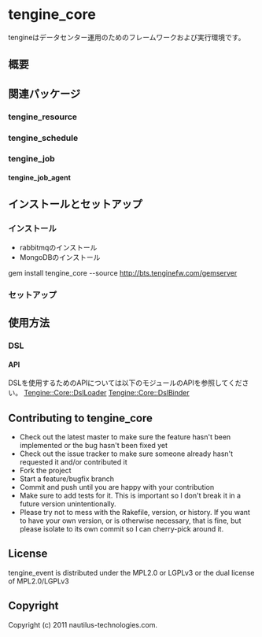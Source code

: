 # tengine_core

tengineはデータセンター運用のためのフレームワークおよび実行環境です。

## 概要


## 関連パッケージ
### tengine_resource
### tengine_schedule
### tengine_job
#### tengine_job_agent


## インストールとセットアップ
### インストール

* rabbitmqのインストール
* MongoDBのインストール

 gem install tengine_core --source http://bts.tenginefw.com/gemserver

### セットアップ



## 使用方法

### DSL

#### API

DSLを使用するためのAPIについては以下のモジュールのAPIを参照してください。
[Tengine::Core::DslLoader](Tengine/Core/DslLoader.html)
[Tengine::Core::DslBinder](Tengine/Core/DslBinder.html)


## Contributing to tengine_core
 
* Check out the latest master to make sure the feature hasn't been implemented or the bug hasn't been fixed yet
* Check out the issue tracker to make sure someone already hasn't requested it and/or contributed it
* Fork the project
* Start a feature/bugfix branch
* Commit and push until you are happy with your contribution
* Make sure to add tests for it. This is important so I don't break it in a future version unintentionally.
* Please try not to mess with the Rakefile, version, or history. If you want to have your own version, or is otherwise necessary, that is fine, but please isolate to its own commit so I can cherry-pick around it.


## License
tengine_event is distributed under the MPL2.0 or LGPLv3 or the dual license of MPL2.0/LGPLv3

## Copyright

Copyright (c) 2011 nautilus-technologies.com. 

